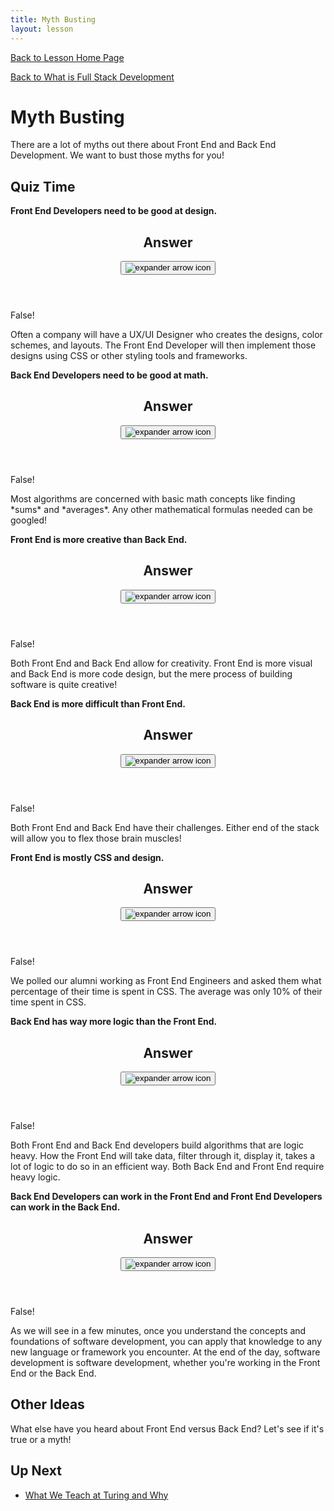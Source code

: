 ```yaml
---
title: Myth Busting
layout: lesson
---
```


<a href="../">Back to Lesson Home Page</a>

[Back to What is Full Stack Development](../what-is-fs)

# Myth Busting

There are a lot of myths out there about Front End and Back End Development.
We want to bust those myths for you!

## Quiz Time

**Front End Developers need to be good at design.**
<div class="expander expander-lesson">
  <header>
    <h2 class="spicy-click">Answer</h2>
    <div>
      <button class="expander-btn">
        <img src="../../assets/icons/arrow.svg" alt="expander arrow icon" />
      </button>
    </div>
  </header>

  <div class="hide">
    <p>False!</p>
    <p>Often a company will have a UX/UI Designer who creates the designs, color schemes, and layouts. The Front End Developer will then 
    implement those designs using CSS or other styling tools and frameworks.</p>
  </div>
</div>


**Back End Developers need to be good at math.**
<div class="expander expander-lesson">
  <header>
    <h2 class="spicy-click">Answer</h2>
    <div>
      <button class="expander-btn">
        <img src="../../assets/icons/arrow.svg" alt="expander arrow icon" />
      </button>
    </div>
  </header>

  <div class="hide">
    <p>False!</p>
    <p>Most algorithms are concerned with basic math concepts like finding *sums* and *averages*. Any other mathematical formulas needed 
    can be googled!</p>
  </div>
</div>


**Front End is more creative than Back End.**
<div class="expander expander-lesson">
  <header>
    <h2 class="spicy-click">Answer</h2>
    <div>
      <button class="expander-btn">
        <img src="../../assets/icons/arrow.svg" alt="expander arrow icon" />
      </button>
    </div>
  </header>

  <div class="hide">
    <p>False!</p>
    <p> Both Front End and Back End allow for creativity. Front End is more visual and Back End is more code design, but the mere process of building software is quite creative!</p>
  </div>
</div>


**Back End is more difficult than Front End.**
<div class="expander expander-lesson">
  <header>
    <h2 class="spicy-click">Answer</h2>
    <div>
      <button class="expander-btn">
        <img src="../../assets/icons/arrow.svg" alt="expander arrow icon" />
      </button>
    </div>
  </header>

  <div class="hide">
    <p>False!</p>
    <p>Both Front End and Back End have their challenges. Either end of the stack will allow you to flex those brain muscles!</p>
  </div>
</div>

**Front End is mostly CSS and design.**
<div class="expander expander-lesson">
  <header>
    <h2 class="spicy-click">Answer</h2>
    <div>
      <button class="expander-btn">
        <img src="../../assets/icons/arrow.svg" alt="expander arrow icon" />
      </button>
    </div>
  </header>

  <div class="hide">
    <p>False!</p>
    <p>We polled our alumni working as Front End Engineers and asked them what percentage of their time is spent in CSS. The average was 
    only 10% of their time spent in CSS.</p>
  </div>
</div>


**Back End has way more logic than the Front End.**
<div class="expander expander-lesson">
  <header>
    <h2 class="spicy-click">Answer</h2>
    <div>
      <button class="expander-btn">
        <img src="../../assets/icons/arrow.svg" alt="expander arrow icon" />
      </button>
    </div>
  </header>

  <div class="hide">
    <p>False!</p>
    <p>Both Front End and Back End developers build algorithms that are logic heavy. How the Front End will take data, filter through it, 
   display it, takes a lot of logic to do so in an efficient way. Both Back End and Front End require heavy logic.</p>
  </div>
</div>

**Back End Developers can work in the Front End and Front End Developers can work in the Back End.**
<div class="expander expander-lesson">
  <header>
    <h2 class="spicy-click">Answer</h2>
    <div>
      <button class="expander-btn">
        <img src="../../assets/icons/arrow.svg" alt="expander arrow icon" />
      </button>
    </div>
  </header>

  <div class="hide">
    <p>False!</p>
    <p>As we will see in a few minutes, once you understand the concepts and foundations of software development, you can apply that knowledge to any new language or framework you encounter. At the end of the day, software development is software development, whether you're working in the Front End or the Back End.</p>
  </div>
</div>

## Other Ideas
What else have you heard about Front End versus Back End? Let's see if it's true or a myth!

## Up Next
- [What We Teach at Turing and Why](../why-be-fe)
